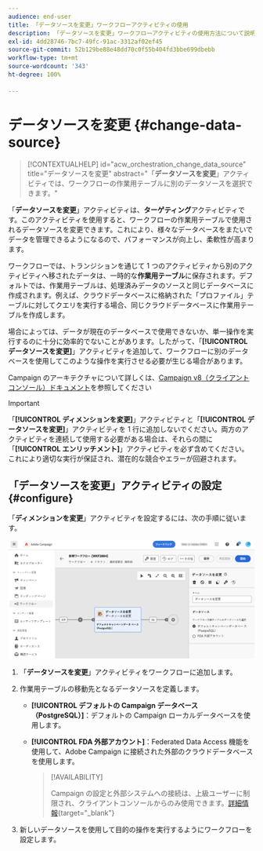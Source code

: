 ```yaml
---
audience: end-user
title: 「データソースを変更」ワークフローアクティビティの使用
description: 「データソースを変更」ワークフローアクティビティの使用方法について説明します。
exl-id: 4dd28746-7bc7-49fc-91ac-3312af02ef45
source-git-commit: 52b129be88e48dd70c0f55b404fd3bbe699dbebb
workflow-type: tm+mt
source-wordcount: '343'
ht-degree: 100%

---
```


# データソースを変更 {#change-data-source}

>[!CONTEXTUALHELP]
>id="acw_orchestration_change_data_source"
>title="データソースを変更"
>abstract="「**データソースを変更**」アクティビティでは、ワークフローの作業用テーブルに別のデータソースを選択できます。"

「**データソースを変更**」アクティビティは、**ターゲティング**&#x200B;アクティビティです。このアクティビティを使用すると、ワークフローの作業用テーブルで使用されるデータソースを変更できます。これにより、様々なデータベースをまたいでデータを管理できるようになるので、パフォーマンスが向上し、柔軟性が高まります。

ワークフローでは、トランジションを通じて 1 つのアクティビティから別のアクティビティへ移されたデータは、一時的な&#x200B;**作業用テーブル**&#x200B;に保存されます。デフォルトでは、作業用テーブルは、処理済みデータのソースと同じデータベースに作成されます。例えば、クラウドデータベースに格納された「プロファイル」テーブルに対してクエリを実行する場合、同じクラウドデータベースに作業用テーブルを作成します。

場合によっては、データが現在のデータベースで使用できないか、単一操作を実行するのに十分に効率的でないことがあります。したがって、「**[!UICONTROL データソースを変更]**」アクティビティを追加して、ワークフローに別のデータベースを使用してこのような操作を実行させる必要が生じる場合があります。

Campaign のアーキテクチャについて詳しくは、[Campaign v8（クライアントコンソール）ドキュメント](https://experienceleague.adobe.com/docs/campaign/campaign-v8/config/architecture/architecture.html?lang=ja)を参照してください

>[!IMPORTANT]
>
>「**[!UICONTROL ディメンションを変更]**」アクティビティと「**[!UICONTROL データソースを変更]**」アクティビティを 1 行に追加しないでください。両方のアクティビティを連続して使用する必要がある場合は、それらの間に「**[!UICONTROL エンリッチメント]**」アクティビティを必ず含めてください。これにより適切な実行が保証され、潜在的な競合やエラーが回避されます。

<!--

Let's say you want to send to your  VIP customers a unique offer code that they can redeem on your online store. To do this, you need to:

1. Query VIP customers on the "Profiles" table located on the Cloud database,
1. Retrieve an offer code for each targeted profile through API calls,
1. Update each profile with the assigned offer code,
1. Send an email to the profiles with their offer code.

In this situation, it is recommended to execute the offer code assignment operation on the local database, which is better suited for unitary operations. To do this, you need to add a **[!UICONTROL Change data source]** activity before the operation in order to execute it on the Campaign local database.

Before executing the operation, the working table is copied to the local database so that the operation can run there. Once done, the system detects that the profiles that we want to update are on another location. The data is therefore automatically copied back to the Cloud database where the "Profiles" table is located.
-->

## 「データソースを変更」アクティビティの設定 {#configure}

「**ディメンションを変更**」アクティビティを設定するには、次の手順に従います。

![](../assets/workflow-change-data-source-add.png)

1. 「**データソースを変更**」アクティビティをワークフローに追加します。

1. 作業用テーブルの移動先となるデータソースを定義します。

   * **[!UICONTROL デフォルトの Campaign データベース（PostgreSQL）]**：デフォルトの Campaign ローカルデータベースを使用します。
   * **[!UICONTROL FDA 外部アカウント]**：Federated Data Access 機能を使用して、Adobe Campaign に接続された外部のクラウドデータベースを使用します。

     >[!AVAILABILITY]
     >
     >Campaign の設定と外部システムへの接続は、上級ユーザーに制限され、クライアントコンソールからのみ使用できます。[詳細情報](https://experienceleague.adobe.com/docs/campaign/campaign-v8/connect/fda.html?lang=ja){target="_blank"}

1. 新しいデータソースを使用して目的の操作を実行するようにワークフローを設定します。

<!--
## Example {#example}

The workflow belows illustrates the use case detailed earlier, i.e. sending VIP customers offer codes that they can redeem on our online store.

-->
